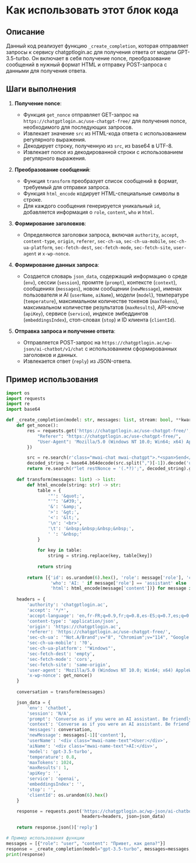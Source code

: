 Как использовать этот блок кода
=========================================================================================

Описание
-------------------------
Данный код реализует функцию `_create_completion`, которая отправляет запросы к сервису chatgptlogin.ac для получения ответа от модели GPT-3.5-turbo. Он включает в себя получение nonce, преобразование сообщений в нужный формат HTML и отправку POST-запроса с данными для получения ответа.

Шаги выполнения
-------------------------
1. **Получение nonce**:
   - Функция `get_nonce` отправляет GET-запрос на `https://chatgptlogin.ac/use-chatgpt-free/` для получения nonce, необходимого для последующих запросов.
   - Извлекает значение `src` из HTML-кода ответа с использованием регулярного выражения.
   - Декодирует строку, полученную из `src`, из base64 в UTF-8.
   - Извлекает nonce из декодированной строки с использованием регулярного выражения.

2. **Преобразование сообщений**:
   - Функция `transform` преобразует список сообщений в формат, требуемый для отправки запроса.
   - Функция `html_encode` кодирует HTML-специальные символы в строке.
   - Для каждого сообщения генерируется уникальный `id`, добавляется информация о `role`, `content`, `who` и `html`.

3. **Формирование заголовков**:
   - Определяются заголовки запроса, включая `authority`, `accept`, `content-type`, `origin`, `referer`, `sec-ch-ua`, `sec-ch-ua-mobile`, `sec-ch-ua-platform`, `sec-fetch-dest`, `sec-fetch-mode`, `sec-fetch-site`, `user-agent` и `x-wp-nonce`.

4. **Формирование данных запроса**:
   - Создается словарь `json_data`, содержащий информацию о среде (`env`), сессии (`session`), промпте (`prompt`), контексте (`context`), сообщениях (`messages`), новом сообщении (`newMessage`), именах пользователя и AI (`userName`, `aiName`), модели (`model`), температуре (`temperature`), максимальном количестве токенов (`maxTokens`), максимальном количестве результатов (`maxResults`), API-ключе (`apiKey`), сервисе (`service`), индексе эмбеддингов (`embeddingsIndex`), стоп-словах (`stop`) и ID клиента (`clientId`).

5. **Отправка запроса и получение ответа**:
   - Отправляется POST-запрос на `https://chatgptlogin.ac/wp-json/ai-chatbot/v1/chat` с использованием сформированных заголовков и данных.
   - Извлекается ответ (`reply`) из JSON-ответа.

Пример использования
-------------------------

```python
import os
import requests
import re
import base64

def _create_completion(model: str, messages: list, stream: bool, **kwargs):
    def get_nonce():
        res = requests.get('https://chatgptlogin.ac/use-chatgpt-free/', headers={
            "Referer": "https://chatgptlogin.ac/use-chatgpt-free/",
            "User-Agent": 'Mozilla/5.0 (Windows NT 10.0; Win64; x64) AppleWebKit/537.36 (KHTML, like Gecko) Chrome/114.0.0.0 Safari/537.36'
        })

        src = re.search(r'class="mwai-chat mwai-chatgpt">.*<span>Send</span></button></div></div></div> <script defer src="(.*?)">', res.text).group(1)
        decoded_string = base64.b64decode(src.split(",")[-1]).decode('utf-8')
        return re.search(r"let restNonce = '(.*?)';", decoded_string).group(1)
    
    def transform(messages: list) -> list:
        def html_encode(string: str) -> str:
            table = {
                '"': '&quot;',
                "'": '&#39;',
                '&': '&amp;',
                '>': '&gt;',
                '<': '&lt;',
                '\n': '<br>',
                '\t': '&nbsp;&nbsp;&nbsp;&nbsp;',
                ' ': '&nbsp;'
            }
            
            for key in table:
                string = string.replace(key, table[key])
                
            return string
        
        return [{'id': os.urandom(6).hex(), 'role': message['role'], 'content': message['content'],
                 'who': 'AI: ' if message['role'] == 'assistant' else 'User: ',
                 'html': html_encode(message['content'])} for message in messages]
    
    headers = {
        'authority': 'chatgptlogin.ac',
        'accept': '*/*',
        'accept-language': 'en,fr-FR;q=0.9,fr;q=0.8,es-ES;q=0.7,es;q=0.6,en-US;q=0.5,am;q=0.4,de;q=0.3',
        'content-type': 'application/json',
        'origin': 'https://chatgptlogin.ac',
        'referer': 'https://chatgptlogin.ac/use-chatgpt-free/',
        'sec-ch-ua': '"Not.A/Brand";v="8", "Chromium";v="114", "Google Chrome";v="114"',
        'sec-ch-ua-mobile': '?0',
        'sec-ch-ua-platform': '"Windows"',
        'sec-fetch-dest': 'empty',
        'sec-fetch-mode': 'cors',
        'sec-fetch-site': 'same-origin',
        'user-agent': 'Mozilla/5.0 (Windows NT 10.0; Win64; x64) AppleWebKit/537.36 (KHTML, like Gecko) Chrome/114.0.0.0 Safari/537.36',
        'x-wp-nonce': get_nonce()
    }
    
    conversation = transform(messages)

    json_data = {
        'env': 'chatbot',
        'session': 'N/A',
        'prompt': 'Converse as if you were an AI assistant. Be friendly, creative.',
        'context': 'Converse as if you were an AI assistant. Be friendly, creative.',
        'messages': conversation,
        'newMessage': messages[-1]['content'],
        'userName': '<div class="mwai-name-text">User:</div>',
        'aiName': '<div class="mwai-name-text">AI:</div>',
        'model': 'gpt-3.5-turbo',
        'temperature': 0.8,
        'maxTokens': 1024,
        'maxResults': 1,
        'apiKey': '',
        'service': 'openai',
        'embeddingsIndex': '',
        'stop': '',
        'clientId': os.urandom(6).hex()
    }

    response = requests.post('https://chatgptlogin.ac/wp-json/ai-chatbot/v1/chat', 
                             headers=headers, json=json_data)
    
    return response.json()['reply']

# Пример использования функции
messages = [{"role": "user", "content": "Привет, как дела?"}]
response = _create_completion(model="gpt-3.5-turbo", messages=messages, stream=False)
print(response)